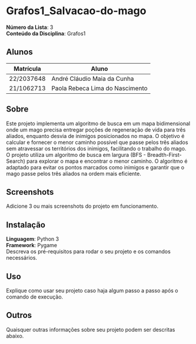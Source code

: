 # Grafos1_Salvacao-do-mago

**Número da Lista**: 3<br>
**Conteúdo da Disciplina**: Grafos1<br>

## Alunos
|Matrícula | Aluno |
| -- | -- |
| 22/2037648  |  André Cláudio Maia da Cunha |
| 21/1062713  |  Paola Rebeca Lima do Nascimento |

## Sobre 
Este projeto implementa um algoritmo de busca em um mapa bidimensional onde um mago precisa entregar poções de regeneração de vida para três aliados, enquanto desvia de inimigos posicionados no mapa. O objetivo é calcular e fornecer o menor caminho possível que passe pelos três aliados sem atravessar os territórios dos inimigos, facilitando o trabalho do mago.<br>
O projeto utiliza um algoritmo de busca em largura (BFS - Breadth-First-Search) para explorar o mapa e encontrar o menor caminho. O algoritmo é adaptado para evitar os pontos marcados como inimigos e garantir que o mago passe pelos três aliados na ordem mais eficiente.

## Screenshots
Adicione 3 ou mais screenshots do projeto em funcionamento.

## Instalação 
**Linguagem**: Python 3<br>
**Framework**: Pygame<br>
Descreva os pré-requisitos para rodar o seu projeto e os comandos necessários.

## Uso 
Explique como usar seu projeto caso haja algum passo a passo após o comando de execução.

## Outros 
Quaisquer outras informações sobre seu projeto podem ser descritas abaixo.




